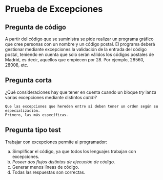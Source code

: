 # Prueba de Excepciones

## Pregunta de código
A partir del código que se suministra se pide realizar un programa gráfico que cree personas con un nombre y un código postal.
El programa deberá gestionar mediante excepciones la validación de la entrada del código postal, teniendo en cuenta que solo serán válidos los códigos postales de Madrid, es decir, aquellos que empiecen por 28. Por ejemplo, 28560, 28008, etc.


## Pregunta corta
¿Qué consideraciones hay que tener en cuenta cuando un bloque *try* lanza varias excepciones mediante distintos *catch*?
```
Que las excepciones que hereden entre sí deben tener un orden según su especialización. 
Primero, las más específicas.
```

<style type="text/css">
    ol { list-style-type: lower-alpha; }
</style>

## Pregunta tipo test
Trabajar con excepciones permite al programador:
1. Simplificar el código, ya que todos los lenguajes trabajan con excepciones.
2. *Poseer dos flujos distintos de ejecución de código.*
3. Generar menos líneas de código.
4. Todas las respuestas son correctas.

